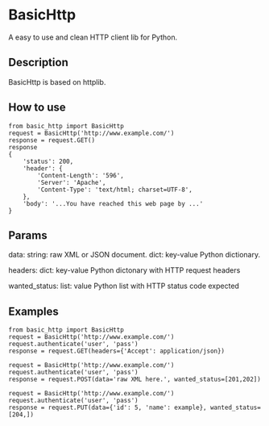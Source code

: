 BasicHttp
=========

A easy to use and clean HTTP client lib for Python.

Description
-----------

BasicHttp is based on httplib.

How to use
----------

    from basic_http import BasicHttp
    request = BasicHttp('http://www.example.com/')
    response = request.GET()
    response
    {
        'status': 200,
        'header': {
            'Content-Length': '596',
            'Server': 'Apache',
            'Content-Type': 'text/html; charset=UTF-8',
        },
        'body': '...You have reached this web page by ...'
    }

Params
------
data:
    string: raw XML or JSON document.
    dict: key-value Python dictionary.

headers:
    dict: key-value Python dictonary with HTTP request headers

wanted_status:
    list: value Python list with HTTP status code expected

Examples
--------

    from basic_http import BasicHttp
    request = BasicHttp('http://www.example.com/')
    request.authenticate('user', 'pass')
    response = request.GET(headers={'Accept': application/json})

    request = BasicHttp('http://www.example.com/')
    request.authenticate('user', 'pass')
    response = request.POST(data='raw XML here.', wanted_status=[201,202])

    request = BasicHttp('http://www.example.com/')
    request.authenticate('user', 'pass')
    response = request.PUT(data={'id': 5, 'name': example}, wanted_status=[204,])

